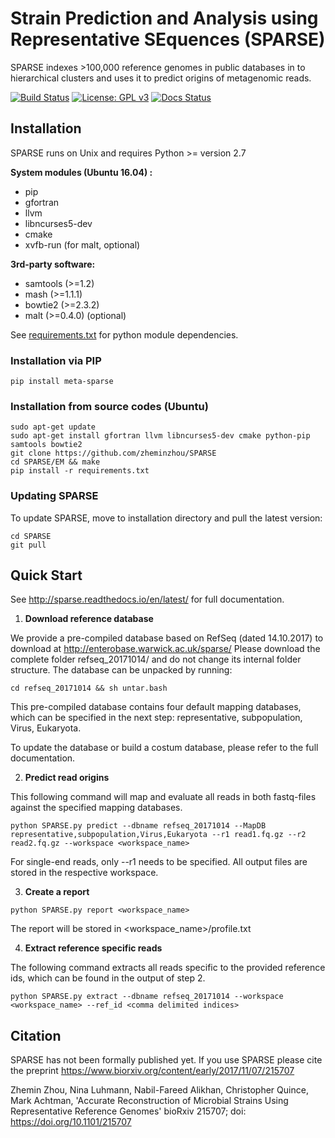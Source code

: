 # Strain Prediction and Analysis using Representative SEquences (SPARSE)

SPARSE indexes >100,000 reference genomes in public databases in to hierarchical clusters and uses it to predict origins of metagenomic reads. 


[![Build Status](https://travis-ci.org/zheminzhou/SPARSE.svg?branch=master)](https://travis-ci.org/zheminzhou/SPARSE)
[![License: GPL v3](https://img.shields.io/badge/License-GPL%20v3-blue.svg)](https://www.gnu.org/licenses/gpl-3.0)
[![Docs Status](https://readthedocs.org/projects/sparse/badge/)](http://sparse.readthedocs.io/en/latest/)

## Installation 

SPARSE runs on Unix and requires Python >= version 2.7

**System modules (Ubuntu 16.04) :**

* pip
* gfortran
* llvm
* libncurses5-dev
* cmake
* xvfb-run (for malt, optional)

**3rd-party software:**
* samtools (>=1.2)
* mash (>=1.1.1)
* bowtie2 (>=2.3.2)
* malt (>=0.4.0) (optional)

See [requirements.txt](requirements.txt) for python module dependencies. 

### Installation via PIP

    pip install meta-sparse

### Installation from source codes (Ubuntu) 
     
    sudo apt-get update
    sudo apt-get install gfortran llvm libncurses5-dev cmake python-pip samtools bowtie2
    git clone https://github.com/zheminzhou/SPARSE
    cd SPARSE/EM && make
    pip install -r requirements.txt 
    

### Updating SPARSE
To update SPARSE, move to installation directory and pull the latest version:  

    cd SPARSE
    git pull
    
    
## Quick Start
See http://sparse.readthedocs.io/en/latest/ for full documentation.

1. **Download reference database**

We provide a pre-compiled database based on RefSeq (dated 14.10.2017) to download at http://enterobase.warwick.ac.uk/sparse/
   Please download the complete folder refseq_20171014/ and do not change its internal folder structure. The database can be unpacked by running:
   ```
   cd refseq_20171014 && sh untar.bash
   ```
   This pre-compiled database contains four default mapping databases, which can be specified in the next step: representative, subpopulation, Virus, Eukaryota.
   
   To update the database or build a costum database, please refer to the full documentation.
   
2. **Predict read origins**

This following command will map and evaluate all reads in both fastq-files against the specified mapping databases. 
```
python SPARSE.py predict --dbname refseq_20171014 --MapDB representative,subpopulation,Virus,Eukaryota --r1 read1.fq.gz --r2 read2.fq.gz --workspace <workspace_name>
```
For single-end reads, only --r1 needs to be specified. All output files are stored in the respective workspace.

3. **Create a report**
```
python SPARSE.py report <workspace_name>
```
The report will be stored in <workspace_name>/profile.txt

4. **Extract reference specific reads**

The following command extracts all reads specific to the provided reference ids, which can be found in the output of step 2.
```
python SPARSE.py extract --dbname refseq_20171014 --workspace <workspace_name> --ref_id <comma delimited indices>
```



## Citation
SPARSE has not been formally published yet. If you use SPARSE please cite the preprint https://www.biorxiv.org/content/early/2017/11/07/215707

Zhemin Zhou, Nina Luhmann, Nabil-Fareed Alikhan, Christopher Quince, Mark Achtman, 'Accurate Reconstruction of Microbial Strains Using Representative Reference Genomes' bioRxiv 215707; doi: https://doi.org/10.1101/215707
